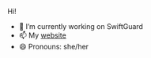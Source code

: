 Hi!
- 🔭 I’m currently working on SwiftGuard
- 📫 My [website](https://shreyasudan.github.io/shreyasudan/)
- 😄 Pronouns: she/her
